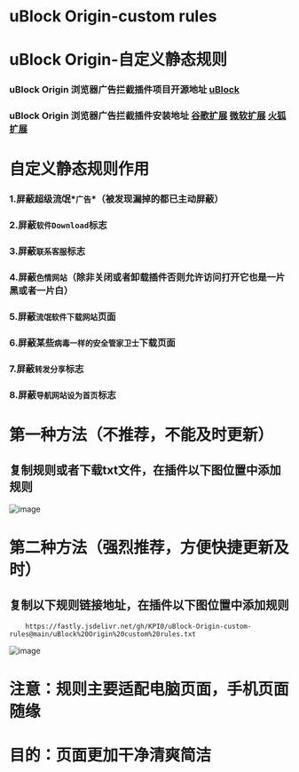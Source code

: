 # uBlock Origin-custom rules  
# uBlock Origin-自定义静态规则  
### uBlock Origin 浏览器广告拦截插件项目开源地址 [uBlock](https://github.com/gorhill/uBlock/)
### uBlock Origin 浏览器广告拦截插件安装地址    [谷歌扩展](https://chrome.google.com/webstore/detail/ublock-origin/cjpalhdlnbpafiamejdnhcphjbkeiagm/)    [微软扩展](https://microsoftedge.microsoft.com/addons/detail/ublock-origin/odfafepnkmbhccpbejgmiehpchacaeak/)    [火狐扩展](https://addons.mozilla.org/zh-CN/firefox/addon/ublock-origin//)  

# 自定义静态规则作用
### 1.屏蔽超级流氓*`广告`*（被发现漏掉的都已主动屏蔽）
### 2.屏蔽`软件Download`标志
### 3.屏蔽`联系客服`标志
### 4.屏蔽`色情网站`（除非关闭或者卸载插件否则允许访问打开它也是一片黑或者一片白）
### 5.屏蔽`流氓软件下载网站`页面
### 6.屏蔽某些`病毒一样的安全管家卫士`下载页面
### 7.屏蔽`转发分享`标志
### 8.屏蔽`导航网站设为首页`标志

# 第一种方法（不推荐，不能及时更新）
## 复制规则或者下载txt文件，在插件以下图位置中添加规则
![image](https://github.com/KPI0/uBlock-Origin-custom-rules/blob/main/images/Snipaste_2022-02-28_18-40-26.png)
# 第二种方法（强烈推荐，方便快捷更新及时）
## 复制以下规则链接地址，在插件以下图位置中添加规则
```
    https://fastly.jsdelivr.net/gh/KPI0/uBlock-Origin-custom-rules@main/uBlock%20Origin%20custom%20rules.txt
```   
![image](https://github.com/KPI0/uBlock-Origin-custom-rules/blob/main/images/Snipaste_2022-02-28_18-36-37.png)
# 注意：规则主要适配电脑页面，手机页面随缘
# 目的：页面更加干净清爽简洁
